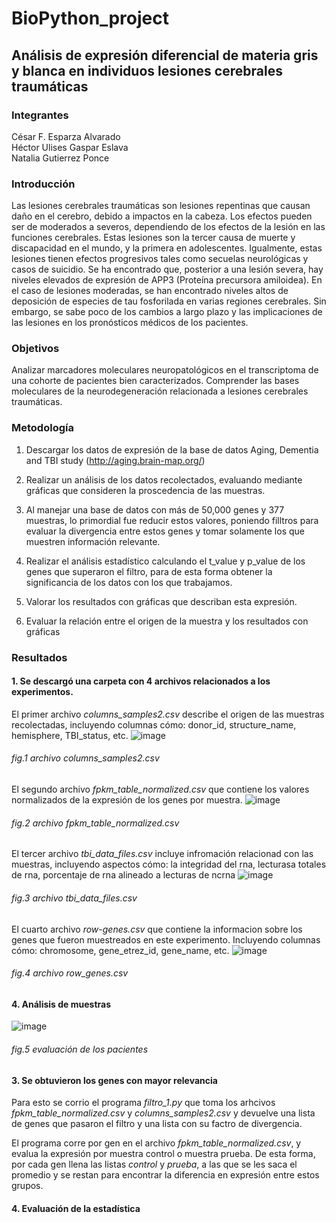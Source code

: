 # BioPython_project
## Análisis de expresión diferencial de materia gris y blanca en individuos lesiones cerebrales traumáticas
### **Integrantes**
César F. Esparza Alvarado  
Héctor Ulises Gaspar Eslava  
Natalia Gutierrez Ponce  

### **Introducción**  
Las lesiones cerebrales traumáticas son lesiones repentinas que causan daño en el cerebro, debido a impactos en la cabeza. Los efectos pueden ser de moderados a severos, dependiendo de los efectos de la lesión en las funciones cerebrales. Estas lesiones son la tercer causa de muerte y discapacidad en el mundo, y la primera en adolescentes. Igualmente, estas lesiones tienen efectos progresivos tales como secuelas neurológicas y casos de suicidio. 
Se ha encontrado que, posterior a una lesión severa, hay niveles elevados de expresión de APP3 (Proteína precursora amiloidea). En el caso de lesiones moderadas, se han encontrado niveles altos de deposición de especies de tau fosforilada en varias regiones cerebrales. Sin embargo, se sabe poco de los cambios a largo plazo y las implicaciones de las lesiones en los pronósticos médicos de los pacientes.   

### **Objetivos**
Analizar marcadores moleculares neuropatológicos en el transcriptoma de una cohorte de pacientes bien caracterizados. 
Comprender las bases moleculares de la neurodegeneración relacionada a lesiones cerebrales traumáticas. 

### **Metodología**  

1. Descargar los datos de expresión de la base de datos Aging, Dementia and TBI study (http://aging.brain-map.org/) 

2. Realizar un análisis de los datos recolectados, evaluando mediante gráficas que consideren la proscedencia de las muestras. 
   
2. Al manejar una base de datos con más de 50,000 genes y 377 muestras, lo primordial fue reducir estos valores, poniendo filltros para evaluar la divergencia entre estos genes y tomar solamente los que muestren información relevante. 
 
3. Realizar el análisis estadístico calculando el t_value y p_value de los genes que superaron el filtro, para de esta forma obtener la significancia de los datos con los que trabajamos.

4. Valorar los resultados con gráficas que describan esta expresión.

5. Evaluar la relación entre el origen de la muestra y los resultados con gráficas

### **Resultados**

#### 1. Se descargó una carpeta con 4 archivos relacionados a los experimentos.  
El primer archivo *columns_samples2.csv* describe el origen de las muestras recolectadas, incluyendo columnas cómo: donor_id, structure_name, hemisphere, TBI_status, etc. 
![image](https://user-images.githubusercontent.com/100377746/206722981-03db4b38-51ec-49f1-9424-4a502f594678.png)
###### *fig.1 archivo columns_samples2.csv*

El segundo archivo *fpkm_table_normalized.csv* que contiene los valores normalizados de la expresión de los genes por muestra. 
![image](https://user-images.githubusercontent.com/100377746/206724870-11e8ff0e-44cf-40a3-9f49-28f968283ed7.png)
###### *fig.2 archivo fpkm_table_normalized.csv*

El tercer archivo *tbi_data_files.csv* incluye infromación relacionad con las muestras, incluyendo aspectos cómo: la integridad del rna, lecturasa totales de rna, porcentaje de rna alineado a lecturas de ncrna
![image](https://user-images.githubusercontent.com/100377746/206733039-3e2dc242-118e-40a5-90b1-289d2cbe791e.png)
###### *fig.3 archivo tbi_data_files.csv*  

El cuarto archivo *row-genes.csv* que contiene la informacion sobre los genes que fueron muestreados en este experimento. Incluyendo columnas cómo: chromosome, gene_etrez_id, gene_name, etc.
![image](https://user-images.githubusercontent.com/100377746/206734079-165f426b-1708-455f-80c1-ac45ee53de55.png)
###### *fig.4 archivo row_genes.csv*

#### 4. Análisis de muestras
![image](https://user-images.githubusercontent.com/100377746/206742359-c152c1a5-25f3-4b91-b486-8113a89b3a0b.png)
###### *fig.5 evaluación de los pacientes* 

#### 3. Se obtuvieron los genes con mayor relevancia 
Para esto se corrio el programa *filtro_1.py* que toma los arhcivos *fpkm_table_normalized.csv* y *columns_samples2.csv* y devuelve una lista de genes que pasaron el filtro y una lista con su factro de divergencia. 

El programa corre por gen en el archivo *fpkm_table_normalized.csv*, y evalua la expresión por muestra control o muestra prueba. De esta forma, por cada gen llena las listas *control* y *prueba*, a las que se les saca el promedio y se restan para encontrar la diferencia en expresión entre estos grupos. 



#### 4. Evaluación de la estadística 


